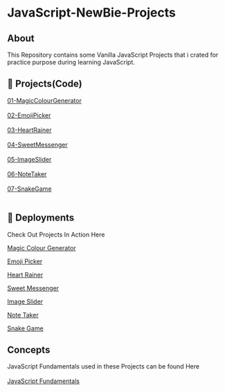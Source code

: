 
# JavaScript-NewBie-Projects

## About
This Repository contains some Vanilla JavaScript Projects that i crated for practice purpose  during learning JavaScript.

## 🔗 Projects(Code)
<a href="01-MagicColourGenerator" target="_blank">01-MagicColourGenerator</a><br><br>
<a href="
02-EmojiPicker " target="_blank">
02-EmojiPicker </a><br><br>
<a href="
03-HeartRainer " target="_blank">
03-HeartRainer </a><br><br>
<a href="04-SweetMessenger" target="_blank">04-SweetMessenger</a><br><br>
<a href="05-ImageSlider" target="_blank">05-ImageSlider</a><br><br>
<a href="
06-NoteTaker " target="_blank">
06-NoteTaker </a><br><br>
<a href="07-SnakeGame" target="_blank">07-SnakeGame</a><br><br>

## 🚀 Deployments
Check Out Projects In Action Here 

[Magic Colour Generator](https://magiccolourgenerator.vercel.app/)

[Emoji Picker](https://emoji-picker-pritambera2000.vercel.app/)

[Heart Rainer](https://heart-rainer.vercel.app/)

[Sweet Messenger](https://sweet-messenger.netlify.app/)

[Image Slider](https://image-slider-pritam.netlify.app/)

[Note Taker](https://simple-note-taker.netlify.app/)

[Snake Game](https://snakeplayer.netlify.app/)

## Concepts
JavaScript Fundamentals used in these Projects can be found Here <br><br>
<a href="JSBasicRevise/JSFundamentals.md" target="_blank">JavaScript Fundamentals</a>
  